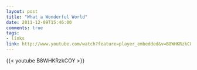 ```yaml
---
layout: post
title: "What a Wonderful World"
date: 2011-12-09T15:46:00
comments: true
tags:
- links
link: http://www.youtube.com/watch?feature=player_embedded&v=B8WHKRzkCOY
---
```

{{< youtube B8WHKRzkCOY >}} 
